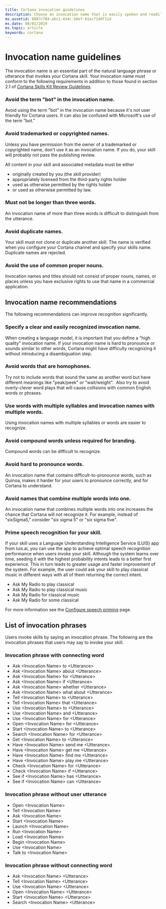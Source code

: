 ```yaml
---
title: Cortana invocation guidelines
description: Choose an invocation name that is easily spoken and readily recognized by the Cortana natural language speech engine.  
ms.assetid: 8887c784-abc1-434c-b0ef-01ec71ddf11d
ms.date: 08/01/2019
ms.topic: article
keywords: cortana
---
```


# Invocation name guidelines

The invocation name is an essential part of the natural language phrase or utterance that invokes your Cortana skill. Your invocation name must conform to the following requirements in addition to those found in section 2.1 of [Cortana Skills Kit Review Guidelines](skill-review-guidelines.md#2.1-distinct-function-and-accurate-representation).

### Avoid the term "bot" in the invocation name.

Avoid using the term "bot" in the invocation name because it's not user friendly for Cortana users. It can also be confused with Microsoft's use of the term “bot.”

### Avoid trademarked or copyrighted names.

Unless you have permission from the owner of a trademarked or copyrighted name, don't use it as an invocation name. If you do, your skill will probably not pass the publishing review.

All content in your skill and associated metadata must be either

- originally created by you (the skill provider)
- appropriately licensed from the third-party rights holder
- used as otherwise permitted by the rights holder
- or used as otherwise permitted by law.

### Must not be longer than three words.

An invocation name of more than three words is difficult to distinguish from the utterance.

### Avoid duplicate names.

Your skill must not clone or duplicate another skill. The name is verified when you configure your Cortana channel and specify your skills name. Duplicate names are rejected.

### Avoid the use of common proper nouns.

Invocation names and titles should not consist of proper nouns, names, or places unless you have exclusive rights to use that name in a commercial application.

## Invocation name recommendations

The following recommendations can improve recognition significantly.

### Specify a clear and easily recognized invocation name.​

When creating a language model, it is important that you define a "high quality" invocation name. If your invocation name is hard to pronounce or sounds similar to other words, Cortana might have difficulty recognizing it without introducing a disambiguation step. ​

### Avoid words that are homophones.​

Try not to include words that sound the same as another word but have different meanings like "peak/peek" or "wait/weight".  Also try to avoid overly-clever word plays that will cause collisions with common English words or phrases.​

### Use words with multiple syllables and invocation names with multiple words.​

Using invocation names with multiple syllables or words are easier to recognize.  ​

### Avoid compound words unless required for branding.

Compound words can be difficult to recognize.  

### Avoid hard to pronounce word​s.

An invocation name that contains difficult-to-pronounce words, such as Quinoa, makes it harder for your users to pronounce correctly, and for Cortana to understand.​

### Avoid names that combine multiple words into one.

An invocation name that combines multiple words into one increases the chance that Cortana will not recognize it. For example, instead of "sixSigma5," consider "six sigma 5" or "six sigma five".

### Prime speech recognition for your skill.

If your skill uses a Language Understanding Intelligence Service (LUIS) app from luis.ai, you can use the app to achieve optimal speech recognition performance when users invoke your skill. Although the system learns over time, seeding it with the highest probability intents leads to a better first experience. This in turn leads to greater usage and faster improvement of the system. ​For example, the user could ask your skill to play classical music in different ways with all of them returning the correct intent.

- Ask My Radio to play classical
- Ask My Radio to play classical music
- Ask My Radio for classical music
- Ask My Radio for some classical

For more information see the [Configure speech priming](https://docs.microsoft.com/en-us/azure/bot-service/bot-service-manage-speech-priming?view=azure-bot-service-4.0) page.

<!-- This doesn't belong in a guidance doc. Check to see if it's elsewhere. 02/01/2019 (dt)
To specify your model:

1. Sign in to [Bot Framework](https://dev.botframework.com)
2. Click **My bots
3. Click your skill
4. Click **Settings
5. Scroll down and expand **Improve speech recognition through priming
6. Enter your LUIS app ID
7. Click **Save changes
 -->

## List of invocation phrases

Users invoke skills by saying an invocation phrase. The following are the invocation phrases that users may say to invoke your skill.

### Invocation phrase with connecting word

- Ask \<Invocation Name\> to \<Utterance\> 
- Ask \<Invocation Name\> about \<Utterance\> 
- Ask \<Invocation Name\> for \<Utterance\> 
- Ask \<Invocation Name\> if \<Utterance\> 
- Ask \<Invocation Name\> whether \<Utterance\> 
- Ask \<Invocation Name\> what about \<Utterance\> 
- Tell \<Invocation Name\> to \<Utterance\> 
- Tell \<Invocation Name\> that \<Utterance\> 
- Use \<Invocation Name\> to \<Utterance\> 
- Use \<Invocation Name\> and \<Utterance\> 
- Use \<Invocation Name\> for \<Utterance\> 
- Open \<Invocation Name\> for \<Utterance\> 
- Start \<Invocation Name\> to \<Utterance\> 
- Search \<Invocation Name\> for \<Utterance\> 
- Get \<Invocation Name\> to \<Utterance\> 
- Have \<Invocation Name\> send me \<Utterance\> 
- Have \<Invocation Name\> get me \<Utterance\> 
- Have \<Invocation Name\> find me \<Utterance\> 
- Have \<Invocation Name\> play me \<Utterance\> 
- Check \<Invocation Name\> for \<Utterance\> 
- Check \<Invocation Name\> if \<Utterance\> 
- See if \<Invocation Name\> has \<Utterance\> 
- See if \<Invocation Name\> can \<Utterance\> 

### Invocation phrase without user utterance

- Open \<Invocation Name\>
- Tell \<Invocation Name\>
- Ask \<Invocation Name\>
- Start \<Invocation Name\> 
- Launch \<Invocation Name\> 
- Run \<Invocation Name\> 
- Load \<Invocation Name\> 
- Begin \<Invocation Name\> 
- Use \<Invocation Name\> 
- Talk to \<Invocation Name\> 

### Invocation phrase without connecting word

- Ask \<Invocation Name\> \<Utterance\>
- Tell \<Invocation Name\> \<Utterance\>
- Use \<Invocation Name\>  \<Utterance\>
- Open \<Invocation Name\> \<Utterance\>
- Start \<Invocation Name\> \<Utterance\>
- Search \<Invocation Name\> \<Utterance\>